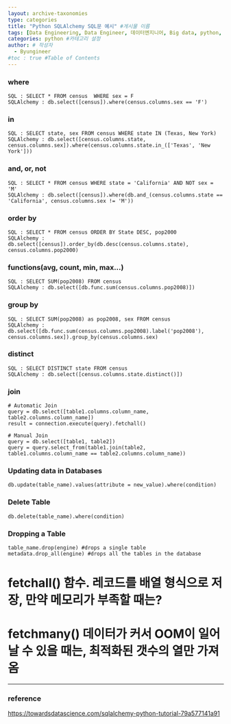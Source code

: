 ```yaml
---
layout: archive-taxonomies
type: categories
title: "Python SQLAlchemy SQL문 예시" #게시물 이름
tags: [Data Engineering, Data Engineer, 데이터엔지니어, Big data, python, python3, ,sqlalchemy, ORM, ,dbapi, study] #태그 설정
categories: python #카테고리 설정
author: # 작성자
  - Byungineer
#toc : true #Table of Contents
---
```



### where
```
SQL : SELECT * FROM census  WHERE sex = F
SQLAlchemy : db.select([census]).where(census.columns.sex == 'F')
```

### in
```
SQL : SELECT state, sex FROM census WHERE state IN (Texas, New York)
SQLAlchemy : db.select([census.columns.state, census.columns.sex]).where(census.columns.state.in_(['Texas', 'New York']))
```

### and, or, not
```
SQL : SELECT * FROM census WHERE state = 'California' AND NOT sex = 'M'
SQLAlchemy : db.select([census]).where(db.and_(census.columns.state == 'California', census.columns.sex != 'M'))
```

### order by
```
SQL : SELECT * FROM census ORDER BY State DESC, pop2000
SQLAlchemy : db.select([census]).order_by(db.desc(census.columns.state), census.columns.pop2000)
```

### functions(avg, count, min, max…)
```
SQL : SELECT SUM(pop2008) FROM census
SQLAlchemy : db.select([db.func.sum(census.columns.pop2008)])
```

### group by
```
SQL : SELECT SUM(pop2008) as pop2008, sex FROM census
SQLAlchemy : db.select([db.func.sum(census.columns.pop2008).label('pop2008'), census.columns.sex]).group_by(census.columns.sex)
```

### distinct
```
SQL : SELECT DISTINCT state FROM census
SQLAlchemy : db.select([census.columns.state.distinct()])
```

### join
```
# Automatic Join
query = db.select([table1.columns.column_name, table2.columns.column_name])
result = connection.execute(query).fetchall()

# Manual Join
query = db.select([table1, table2])
query = query.select_from(table1.join(table2, table1.columns.column_name == table2.columns.column_name))
```

### Updating data in Databases
```
db.update(table_name).values(attribute = new_value).where(condition)
```

### Delete Table
```
db.delete(table_name).where(condition)
```

### Dropping a Table
```
table_name.drop(engine) #drops a single table
metadata.drop_all(engine) #drops all the tables in the database
```
# fetchall() 함수. 레코드를 배열 형식으로 저장, 만약 메모리가 부족할 때는?
# fetchmany() 데이터가 커서 OOM이 일어날 수 있을 때는, 최적화된 갯수의 열만 가져옴
---

### reference

https://towardsdatascience.com/sqlalchemy-python-tutorial-79a577141a91